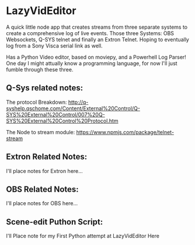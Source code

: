 # LazyVidEditor
A quick little node app that creates streams from three separate systems to create a comprehensive log of live events. Those three Systems: OBS Websockets, Q-SYS telnet and finally an Extron Telnet. Hoping to eventually log from a Sony Visca serial link as well.

Has a Python Video editor, based on moviepy, and a Powerhell Log Parser!
One day I might attually know a programming language, for now I'll just fumble through these three.


## Q-Sys related notes:
The protocol Breakdown:
http://q-syshelp.qschome.com/Content/External%20Control/Q-SYS%20External%20Control/007%20Q-SYS%20External%20Control%20Protocol.htm

The Node to stream module:
https://www.npmjs.com/package/telnet-stream


## Extron Related Notes:
I'll place notes for Extron here...

## OBS Related Notes:
I'll place notes for OBS here...

## Scene-edit Puthon Script:
I'll Place note for my First Python attempt at LazyVidEditor Here
